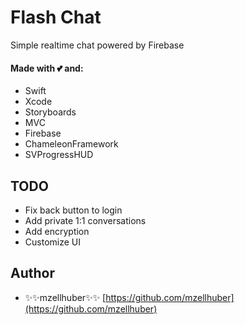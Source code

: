 # Flash Chat

Simple realtime chat powered by Firebase

#### Made with 💕 and:
* Swift
* Xcode
* Storyboards
* MVC
* Firebase
* ChameleonFramework
* SVProgressHUD

## TODO
* Fix back button to login
* Add private 1:1 conversations
* Add encryption
* Customize UI


## Author

* ✨✨mzellhuber✨✨ [https://github.com/mzellhuber](https://github.com/mzellhuber)